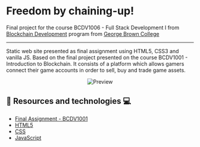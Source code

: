 # Freedom by chaining-up!

Final project for the course BCDV1006 - Full Stack Development I from [Blockchain Development](https://www.georgebrown.ca/programs/blockchain-development-program-t175/) program from [George Brown College](https://www.georgebrown.ca)

---

Static web site presented as final assignment using HTML5, CSS3 and vanilla JS. Based on the final project presented on the course BCDV1001 - Introduction to Blockchain. It consists of a platform which allows gamers connect their game accounts in order to sell, buy and trade game assets.

<div align="center">

<!-- ![Preview](https://drive.google.com/uc?export=view&id=1COyMhwCT0yFD5BNxtNr3ZJzTXHIDF34I) -->

<!-- ![Preview](https://raw.githubusercontent.com/LorranSutter/Freedom-by-chaining-up/master/site_preview.gif) -->

![Preview](../assets/site_preview.gif?raw=true)

</div>

## :book: Resources and technologies :computer:
- [Final Assignment - BCDV1001](https://drive.google.com/file/d/1CQZWTo7N4vliZXRFV4m0hd2VNEdJs6BG/view?usp=sharing)
- [HTML5](https://www.w3schools.com/html/html5_intro.asp)
- [CSS](https://www.w3schools.com/css/)
- [JavaScript](https://www.w3schools.com/js/)
